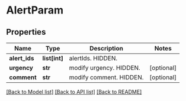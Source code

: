 # AlertParam

## Properties
Name | Type | Description | Notes
------------ | ------------- | ------------- | -------------
**alert_ids** | **list[int]** | alertIds. HIDDEN. | 
**urgency** | **str** | modify urgency. HIDDEN. | [optional] 
**comment** | **str** | modify comment. HIDDEN. | [optional] 

[[Back to Model list]](../README.md#documentation-for-models) [[Back to API list]](../README.md#documentation-for-api-endpoints) [[Back to README]](../README.md)


